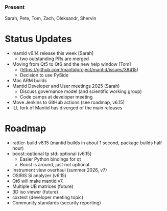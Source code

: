 ### Present
Sarah, Pete, Tom, Zach, Oleksandr, Shervin

# Status Updates
- mantid v6.14 release this week [Sarah]
   -  two outstanding PRs are merged 
- Moving from Qt5 to Qt6 and the new help window [Tom]
  - (https://github.com/mantidproject/mantid/issues/38415)
  - Decision to use PySide
- Mac ARM builds
- Mantid Developer and User meetings 2025 (Sarah)
  - Discuss governance model (and scientific working group)
  - Code camps at developer meeting
- Move Jenkins to GitHub actions (see roadmap, v6.15)
- ILL fork of Mantid has diverged of the main releases

# Roadmap
- rattler-build v6.15 (mantid builds in about 1 second, package builds half hour)
- boost::optional tp std::optional (v6.15)
   - Easier Python bindings for qt
   - Boost is around, just not optional.
- Instrument view overhaul (summer 2026, v7)
- OSIRIS Si analyzer (v6.15)
- Qt6 will make mantid v7.
- Multiple UB matrices (future)
- 3D iso viewer (future)
- cxxtest (developer meeting topic)
- Community standards (security reporting)
